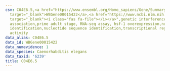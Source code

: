 ```yaml
---
csv: C04E6.5,<a href="https://www.ensembl.org/Homo_sapiens/Gene/Summary?db=core;g=WBGene00015422"
  target="_blank">WBGene00015422</a>,<a href="https://www.ncbi.nlm.nih.gov/pubmed/30894454"
  target="_blank"><i class="fas fa-file"></i></a>",genetic interference,functional
  association,prime adult stage, RNA-seq assay, hsf-1 overexpression,nucleotide sequence
  identification,nucleotide sequence identification,transcriptional regulation,up-regulates
  activity
data_alias: C04E6.5
data_id: WBGene00015422
data_numevidence: 1
data_species: Caenorhabditis elegans
data_taxid: '6239'
title: C04E6.5
---
```

